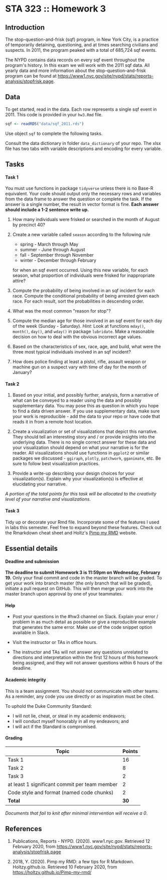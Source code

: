 # STA 323 :: Homework 3

## Introduction

The stop-question-and-frisk (sqf) program, in New York City, is a practice of 
temporarily detaining, questioning, and at times searching civilians and 
suspects. In 2011, the program peaked with a total of 685,724 sqf events.

The NYPD contains data records on every sqf event throughout the program's
history. In this exam we will work with the 2011 sqf data. 
All yearly data and more information about the stop-question-and-frisk 
program can be found at 
https://www1.nyc.gov/site/nypd/stats/reports-analysis/stopfrisk.page.

## Data

To get started, read in the data. Each row represents a single sqf event in 
2011. This code is provided in your `hw3.Rmd` file.

```r
sqf <- readRDS("data/sqf_2011.rds")
```

Use object `sqf` to complete the following tasks.

Consult the data dictionary in folder `data_dictionary` of your repo. 
The xlsx file has two tabs with variable descriptions and encoding for every 
variable.

## Tasks

#### Task 1

You must use functions in package `tidyverse` unless there is no Base-R
equivalent. Your code should output only the necessary rows and variables from 
the data frame to answer the question or complete the task. If the answer is
a single number, the result in vector format is fine.
**Each answer should include a 1-2 sentence write up.**

1. How many individuals were frisked or searched in the month of August
   by precinct 40?

2. Create a new variable called `season` according to the following rule
      - spring - March through May
      - summer - June through August
      - fall   - September through November
      - winter - December through February
      
   for when an sqf event occurred. Using this new variable, for each season,
   what proportion of individuals were frisked for inappropriate attire?
   
3. Compute the probability of being involved in an sqf incident for each
   race. Compute the conditional probability of being arrested given each
   race. For each result, sort the probabilities in descending order.
   
4. What was the most common "reason for stop"?

5. Compute the median age for those involved in an sqf event for each day of the
   week (Sunday - Saturday). *Hint:* Look at functions `mday()`, `month()`,
   `day()`, and `wday()` in package `lubridate`. Make a reasonable decision on
   how to deal with the obvious incorrect age values.
   
6. Based on the characteristics of sex, race, age, and build, what were the
   three most typical individuals involved in an sqf incident?
   
7. How does police finding at least a pistol, rifle, assault weapon or machine 
   gun on a suspect vary with time of day for the month of January?
   
#### Task 2

1. Based on your initial, and possibly further, analysis, form a narrative of 
   what can be conveyed to a reader using the data and possibly 
   supplementary data. You may pose this as question in which you hope to find
   a data driven answer. If you use supplementary data, make sure your work is
   reproducible - add the data to your repo or have code that reads it in
   from a remote host location.

2. Create a visualization or set of visualizations that depict this narrative. 
   They should tell an interesting story and / or provide insights into the 
   underlying data. There is no single correct answer for these data and your 
   visualization should depend on what your narrative is for the reader. 
   All visualizations should use functions in `ggplot2` or similar packages
   we discussed - `ggiraph`, `plotly`, `patchwork`, `gganimate`, etc. Be sure
   to follow best visualization practices.

3. Provide a write-up describing your design choices for your visualization(s). 
   Explain why your visualization(s) is effective at elucidating 
   your narrative.
   
*A portion of the total points for this task will be allocated to the*
*creativity level of your narrative and visualizations.*

#### Task 3

Tidy up or decorate your Rmd file. Incorporate some of the features I used in
labs this semester. Feel free to expand beyond these features. Check out the
Rmarkdown cheat sheet and Holtz's 
[Pimp my RMD](https://holtzy.github.io/Pimp-my-rmd/) website.

## Essential details

#### Deadline and submission

**The deadline to submit Homework 3 is 11:59pm on Wednesday, February 19.** Only
your final commit and code in the master branch will be graded. 
To get your work into branch master (the only branch that will be graded), 
initiate a pull request on GitHub. This will then merge your work into the 
master branch upon approval by one of your teammates.

#### Help

- Post your questions in the #hw3 channel on Slack. Explain your error / problem
  in as much detail as possible or give a reproducible example that generates 
  the same error. Make use of the code snippet option available in Slack.

- Visit the instructor or TAs in office hours.

- The instructor and TAs will not answer any questions unrelated to directions
  and interpretation within the first 12 hours of this homework being assigned, 
  and they will not answer questions within 6 hours of the deadline.

#### Academic integrity

This is a team assignment. You should not communicate with other
teams. As a reminder, any code you use directly or as inspiration must be cited.

To uphold the Duke Community Standard:

- I will not lie, cheat, or steal in my academic endeavors;
- I will conduct myself honorably in all my endeavors; and
- I will act if the Standard is compromised.

#### Grading

| **Topic**                                     | **Points** |
|-----------------------------------------------|------------|
| Task 1                                        | 16         |
| Task 2                                        | 8          |
| Task 3                                        | 2          |
| at least 1 significant commit per team member | 2          |
| Code style and format (named code chunks)     | 2          |
| **Total**                                     | **30**     |

*Documents that fail to knit after minimal intervention will receive a 0*.

## References

1. Publications, Reports - NYPD. (2020). www1.nyc.gov. Retrieved 12 February 
   2020, from 
   https://www1.nyc.gov/site/nypd/stats/reports-analysis/stopfrisk.page

2. 2018, Y. (2020). Pimp my RMD: a few tips for R Markdown. Holtzy.github.io. 
   Retrieved 10 February 2020, from https://holtzy.github.io/Pimp-my-rmd/